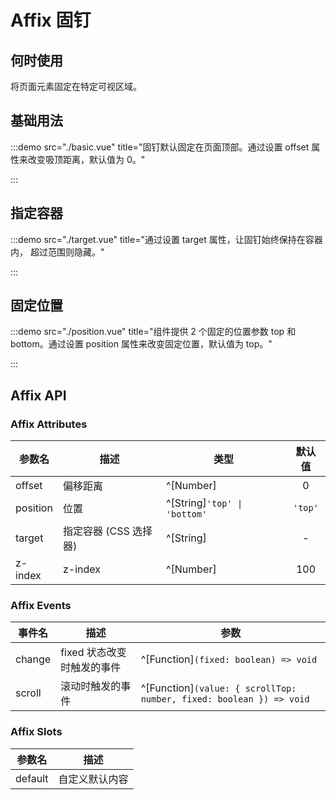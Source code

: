 # Affix 固钉

## 何时使用

将页面元素固定在特定可视区域。

## 基础用法

:::demo src="./basic.vue" title="固钉默认固定在页面顶部。通过设置 offset 属性来改变吸顶距离，默认值为 0。"

:::

## 指定容器

:::demo src="./target.vue" title="通过设置 target 属性，让固钉始终保持在容器内， 超过范围则隐藏。"

:::

## 固定位置

:::demo src="./position.vue" title="组件提供 2 个固定的位置参数 top 和 bottom。通过设置 position 属性来改变固定位置，默认值为 top。"

:::

## Affix API

### Affix Attributes

| 参数名 | 描述 | 类型 | 默认值 |
| ------ | ---- | ---- | :----: |
| offset | 偏移距离 | ^[Number] | 0 |
| position | 位置 | ^[String]`'top' \| 'bottom'` | `'top'` | top |
| target | 指定容器 (CSS 选择器) | ^[String] | - |
| z-index | z-index | ^[Number] | 100 |

### Affix Events

| 事件名 | 描述 | 参数 |
| ------ | ---- | ---- |
| change | fixed 状态改变时触发的事件 | ^[Function]`(fixed: boolean) => void` |
| scroll | 滚动时触发的事件 | ^[Function]`(value: { scrollTop: number, fixed: boolean }) => void` |

### Affix Slots

| 参数名 | 描述 |
| ------ | ---- |
| default | 自定义默认内容 |
